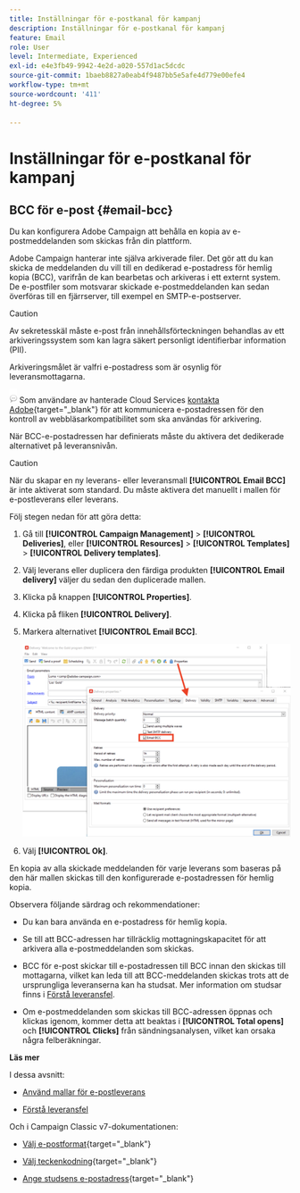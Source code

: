 ```yaml
---
title: Inställningar för e-postkanal för kampanj
description: Inställningar för e-postkanal för kampanj
feature: Email
role: User
level: Intermediate, Experienced
exl-id: e4e3fb49-9942-4e2d-a020-557d1ac5dcdc
source-git-commit: 1baeb8827a0eab4f9487bb5e5afe4d779e00efe4
workflow-type: tm+mt
source-wordcount: '411'
ht-degree: 5%

---
```


# Inställningar för e-postkanal för kampanj

## BCC för e-post {#email-bcc}

<!--
>[!NOTE]
>
>This capability is available starting Campaign v8.3. To check your version, refer to [this section](../start/compatibility-matrix.md#how-to-check-your-campaign-version-and-buildversion)-->

Du kan konfigurera Adobe Campaign att behålla en kopia av e-postmeddelanden som skickas från din plattform.

Adobe Campaign hanterar inte själva arkiverade filer. Det gör att du kan skicka de meddelanden du vill till en dedikerad e-postadress för hemlig kopia (BCC), varifrån de kan bearbetas och arkiveras i ett externt system. De e-postfiler som motsvarar skickade e-postmeddelanden kan sedan överföras till en fjärrserver, till exempel en SMTP-e-postserver.

>[!CAUTION]
>
>Av sekretesskäl måste e-post från innehållsförteckningen behandlas av ett arkiveringssystem som kan lagra säkert personligt identifierbar information (PII).

Arkiveringsmålet är valfri e-postadress som är osynlig för leveransmottagarna.

![](../assets/do-not-localize/speech.png)  Som användare av hanterade Cloud Services [kontakta Adobe](../start/campaign-faq.md#support){target="_blank"} för att kommunicera e-postadressen för den kontroll av webbläsarkompatibilitet som ska användas för arkivering.

När BCC-e-postadressen har definierats måste du aktivera det dedikerade alternativet på leveransnivån.

>[!CAUTION]
>
>När du skapar en ny leverans- eller leveransmall **[!UICONTROL Email BCC]** är inte aktiverat som standard. Du måste aktivera det manuellt i mallen för e-postleverans eller leverans.


Följ stegen nedan för att göra detta:

1. Gå till **[!UICONTROL Campaign Management]** > **[!UICONTROL Deliveries]**, eller **[!UICONTROL Resources]** > **[!UICONTROL Templates]** > **[!UICONTROL Delivery templates]**.
1. Välj leverans eller duplicera den färdiga produkten **[!UICONTROL Email delivery]** väljer du sedan den duplicerade mallen.
1. Klicka på knappen **[!UICONTROL Properties]**.
1. Klicka på fliken **[!UICONTROL Delivery]**.  
1. Markera alternativet **[!UICONTROL Email BCC]**.

   ![](assets/email-bcc.png)

1. Välj **[!UICONTROL Ok]**.

En kopia av alla skickade meddelanden för varje leverans som baseras på den här mallen skickas till den konfigurerade e-postadressen för hemlig kopia.

Observera följande särdrag och rekommendationer:

* Du kan bara använda en e-postadress för hemlig kopia.

* Se till att BCC-adressen har tillräcklig mottagningskapacitet för att arkivera alla e-postmeddelanden som skickas.

* BCC för e-post <!--with Enhanced MTA--> skickar till e-postadressen till BCC innan den skickas till mottagarna, vilket kan leda till att BCC-meddelanden skickas trots att de ursprungliga leveranserna kan ha studsat. Mer information om studsar finns i [Förstå leveransfel](../send/delivery-failures.md).

* Om e-postmeddelanden som skickas till BCC-adressen öppnas och klickas igenom, kommer detta att beaktas i **[!UICONTROL Total opens]** och **[!UICONTROL Clicks]** från sändningsanalysen, vilket kan orsaka några felberäkningar.

<!--Only successfully sent emails are taken in account, bounces are not.-->

**Läs mer**

I dessa avsnitt:

* [Använd mallar för e-postleverans](../send/create-templates.md)

* [Förstå leveransfel](../send/delivery-failures.md)


Och i Campaign Classic v7-dokumentationen:

* [Välj e-postformat](https://experienceleague.adobe.com/docs/campaign-classic/using/sending-messages/sending-emails/sending-an-email/email-parameters.html#selecting-message-formats){target="_blank"}

* [Välj teckenkodning](https://experienceleague.adobe.com/docs/campaign-classic/using/sending-messages/sending-emails/sending-an-email/email-parameters.html#character-encoding){target="_blank"}

* [Ange studsens e-postadress](https://experienceleague.adobe.com/docs/campaign-classic/using/sending-messages/sending-emails/sending-an-email/email-parameters.html#managing-bounce-emails){target="_blank"}

